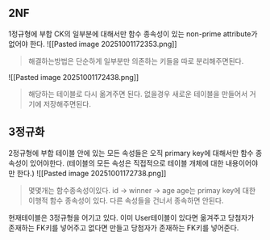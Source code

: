 ## 2NF
1정규형에 부합
CK의 일부분에 대해서만 함수 종속성이 있는 non-prime attribute가 없어야 한다.
![[Pasted image 20251001172353.png]]
> 해결하는방법은 단순하게 일부분만 의존하는 키들을 따로 분리해주면된다.

![[Pasted image 20251001172438.png]]
> 해당하는 테이블로 다시 옮겨주면  된다. 없을경우 새로운 테이블을 만들어서 거기에 저장해주면된다.

## 3정규화
2정규형에 부합
테이블 안에 있는 모든 속성들은 오직 primary key에 대해서만 함수 종속성이 있어야한다.
(테이블의 모든 속성은 직접적으로 테이블 개체에 대한 내용이어야만  한다.)
![[Pasted image 20251001172738.png]]
>  몇몇개는 함수종속성이있다.
>  id -> winner -> age
>  age는 primay key에 대한 이행적 함수 종속성이 있다.
>  다른 속성들을 건너서 종속하면 안된다.

현재테이블은 3정규형을 어기고 있다.
이미 User테이블이 있다면 옮겨주고 
당첨자가 존재하는 FK키를 넣어주고
없다면 만들고 당첨자가 존재하는 FK키를 넣어준다.
